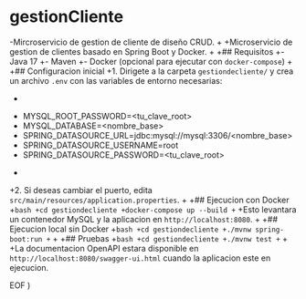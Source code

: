 
 # gestionCliente
-Mircroservicio de gestion de cliente de diseño CRUD.
+
+Microservicio de gestion de clientes basado en Spring Boot y Docker.
+
+## Requisitos
+- Java 17
+- Maven
+- Docker (opcional para ejecutar con `docker-compose`)
+
+## Configuracion inicial
+1. Dirigete a la carpeta `gestiondecliente/` y crea un archivo `.env` con las variables de entorno necesarias:
+   ```bash
+   MYSQL_ROOT_PASSWORD=<tu_clave_root>
+   MYSQL_DATABASE=<nombre_base>
+   SPRING_DATASOURCE_URL=jdbc:mysql://mysql:3306/<nombre_base>
+   SPRING_DATASOURCE_USERNAME=root
+   SPRING_DATASOURCE_PASSWORD=<tu_clave_root>
+   ```
+2. Si deseas cambiar el puerto, edita `src/main/resources/application.properties`.
+
+## Ejecucion con Docker
+```bash
+cd gestiondecliente
+docker-compose up --build
+```
+Esto levantara un contenedor MySQL y la aplicacion en `http://localhost:8080`.
+
+## Ejecucion local sin Docker
+```bash
+cd gestiondecliente
+./mvnw spring-boot:run
+```
+
+## Pruebas
+```bash
+cd gestiondecliente
+./mvnw test
+```
+
+La documentacion OpenAPI estara disponible en `http://localhost:8080/swagger-ui.html` cuando la aplicacion este en ejecucion.
 
EOF
)
